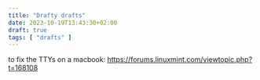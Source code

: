 ```yaml
---
title: "Drafty drafts"
date: 2023-10-19T13:43:30+02:00
draft: true
tags: [ "drafts" ]
---
```





to fix the TTYs on a macbook: https://forums.linuxmint.com/viewtopic.php?t=168108

